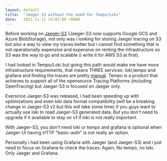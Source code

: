 ```yaml
---
layout: default
title:  "Jaeger S3 without the need for Tempo/Loki"
date:   2021-11-11 14:03:00 +0800
---
```


Before working on [Jaeger-S3](https://github.com/muhammadn/jaeger-s3) (Jaeger-S3 now supports Google GCS and Azure BlobStorage), not only was i looking for storing Jaeger tracing on S3 but also a way to view my traces better but i cannot find something that is not operationally expensive and expensive on renting the infrastructure so S3 was the way to go and scalable (i write it for AWS S3 at first).

I had looked in Tempo/Loki but going this path would make me have more infrastructure requirements, that means THREE services: loki,tempo and grafana and finding the traces are pretty [manual](https://grafana.com/go/webinar/getting-started-with-tracing-and-grafana-tempo/). Tempo is a product that achieves to support all of the opensource Tracing Platforms (including OpenTracing) but Jaeger-S3 is focused on Jaeger only.

Eversince Jaeger-S3 was released, i had been speeding up with optimizations and even loki data format compatibility (will be a breaking change in Jaeger-S3 v2 but this will take some time) if you guys want to actually use loki to read Jaeger-S3 generated data. But you don't need to upgrade if it available to stay on v1 if loki is not really important.

With Jaeger-S3, you don't need loki or tempo and grafana is optional when Jaeger-UI having HTTP "basic-auth" is not really an option.

Personally i had been using Grafana with Jaeger (and Jaeger-S3) and i just need to focus on Grafana to check the traces. Again, No tempo, no loki. Only Jaeger and Grafana.
